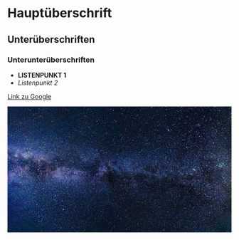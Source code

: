# Hauptüberschrift

## Unterüberschriften

### Unterunterüberschriften

- **LISTENPUNKT 1**
- *Listenpunkt 2*


[Link zu Google](https://www.google.com)

![Bildbeschreibung](bild.jpg)
